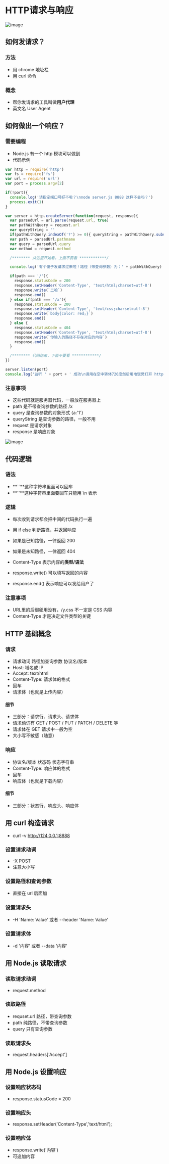 # HTTP请求与响应

![image](../images3/83/01.PNG)

## 如何发请求？

### 方法

* 用 chrome 地址栏
* 用 curl 命令

### 概念

* 帮你发请求的工具叫做**用户代理**
* 英文名 User Agent

## 如何做出一个响应？

### 需要编程

* Node.js 有一个 http 模块可以做到
* 代码示例

```js
var http = require('http')
var fs = require('fs')
var url = require('url')
var port = process.argv[2]

if(!port){
  console.log('请指定端口号好不啦？\nnode server.js 8888 这样不会吗？')
  process.exit(1)
}

var server = http.createServer(function(request, response){
  var parsedUrl = url.parse(request.url, true)
  var pathWithQuery = request.url 
  var queryString = ''
  if(pathWithQuery.indexOf('?') >= 0){ queryString = pathWithQuery.substring(pathWithQuery.indexOf('?')) }
  var path = parsedUrl.pathname
  var query = parsedUrl.query
  var method = request.method

  /******** 从这里开始看，上面不要看 ************/

  console.log('有个傻子发请求过来啦！路径（带查询参数）为：' + pathWithQuery)

  if(path === '/'){
    response.statusCode = 200
    response.setHeader('Content-Type', 'text/html;charset=utf-8')
    response.write(`二哈`)
    response.end()
  } else if(path === '/x'){
    response.statusCode = 200
    response.setHeader('Content-Type', 'text/css;charset=utf-8')
    response.write(`body{color: red;}`)
    response.end()
  } else {
    response.statusCode = 404
    response.setHeader('Content-Type', 'text/html;charset=utf-8')
    response.write(`你输入的路径不存在对应的内容`)
    response.end()
  }

  /******** 代码结束，下面不要看 ************/
})

server.listen(port)
console.log('监听 ' + port + ' 成功\n请用在空中转体720度然后用电饭煲打开 http://localhost:' + port)

```



### 注意事项

* 这些代码就是服务器代码，一般放在服务器上
* path 是不带查询参数的路径 /x
* query 是查询参数的对象形式 {a:'1'}
* queryString 是查询参数的路径，一般不用
* request 是请求对象
* response 是响应对象

![image](../images3/83/02.PNG)

## 代码逻辑

### 语法

* **``**这种字符串里面可以回车
* **''**这种字符串里面要回车只能用 \n 表示

### 逻辑

* 每次收到请求都会把中间的代码执行一遍
* 用 if else 判断路径，并返回响应
* 如果是已知路径，一律返回 200
* 如果是未知路径，一律返回 404
* Content-Type 表示内容的**类型/语法**
* response.write() 可以填写返回的内容

* response.end() 表示响应可以发给用户了

### 注意事项

* URL里的后缀卵用没有，/y.css 不一定是 CSS 内容
* Content-Type 才是决定文件类型的关键

## HTTP 基础概念

### 请求

* 请求动词    路径加查询参数	协议名/版本
* Host: 域名或 IP
* Accept: text/html
* Content-Type: 请求体的格式
* 回车
* 请求体（也就是上传内容）

#### 细节

* 三部分：请求行、请求头、请求体
* 请求动词有 GET / POST / PUT / PATCH / DELETE 等
* 请求体在 GET 请求中一般为空
* 大小写不敏感（随意）

### 响应

* 协议名/版本	状态码	状态字符串
* Content-Type: 响应体的格式
* 回车
* 响应体（也就是下载内容）

#### 细节

* 三部分：状态行、响应头、响应体

## 用 curl 构造请求

* curl -v http://124.0.0.1:8888

### 设置请求动词

* -X POST
* 注意大小写

### 设置路径和查询参数

* 直接在 url 后面加

### 设置请求头

* -H 'Name: Value' 或者 --header 'Name: Value'

### 设置请求体

* -d '内容' 或者 --data '内容'

## 用 Node.js 读取请求

### 读取请求动词

* request.method

### 读取路径

* requset.url    路径，带查询参数
* path 纯路径，不带查询参数
* query 只有查询参数

### 读取请求头

* request.headers['Accept']

## 用 Node.js 设置响应

### 设置响应状态码

* response.statusCode = 200

### 设置响应头

* response.setHeader('Content-Type','text/html');

### 设置响应体

* response.write('内容')
* 可追加内容
































